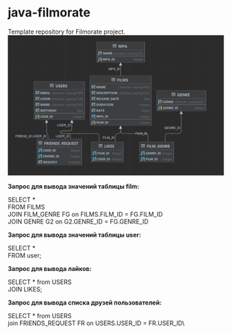 # java-filmorate
Template repository for Filmorate project.
![This is an image](/src/main/resources/diagram.png)

**Запрос для вывода значений таблицы film:**

SELECT *\
FROM FILMS\
JOIN FILM_GENRE FG on FILMS.FILM_ID = FG.FILM_ID\
JOIN GENRE G2 on G2.GENRE_ID = FG.GENRE_ID

**Запрос для вывода значений таблицы user:**

SELECT *\
FROM user;

**Запрос для вывода лайков:**

SELECT * from USERS\
JOIN LIKES;

**Запрос для вывода списка друзей пользователей:**

SELECT * from USERS\
join FRIENDS_REQUEST FR on USERS.USER_ID = FR.USER_ID\




